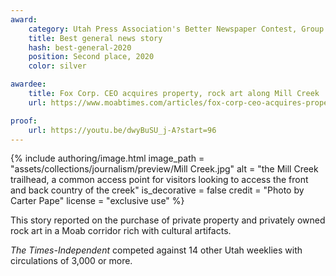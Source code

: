 ```yaml
---
award:
    category: Utah Press Association's Better Newspaper Contest, Group 2
    title: Best general news story
    hash: best-general-2020
    position: Second place, 2020
    color: silver

awardee:
    title: Fox Corp. CEO acquires property, rock art along Mill Creek
    url: https://www.moabtimes.com/articles/fox-corp-ceo-acquires-property-rock-art-along-mill-creek/

proof:
    url: https://youtu.be/dwyBuSU_j-A?start=96
---
```


{% include authoring/image.html
    image_path = "assets/collections/journalism/preview/Mill Creek.jpg"
    alt = "the Mill Creek trailhead, a common access point for visitors looking to access the front and back country of the creek"
    is_decorative = false
    credit = "Photo by Carter Pape"
    license = "exclusive use"
%}

This story reported on the purchase of private property and privately owned rock art in a Moab corridor rich with cultural artifacts.

_The Times-Independent_ competed against 14 other Utah weeklies with circulations of 3,000 or more.
